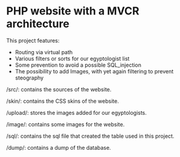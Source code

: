 # PHP website with a MVCR architecture

This project features:
* Routing via virtual path
* Various filters or sorts for our egyptologist list
* Some prevention to avoid a possible SQL_injection
* The possibility to add Images, with yet again filtering to prevent steography

/src/: contains the sources of the website.

/skin/: contains the CSS skins of the website.

/upload/: stores the images added for our egyptologists.

/image/: contains some images for the website.

/sql/: contains the sql file that created the table used in this project.

/dump/: contains a dump of the database.

